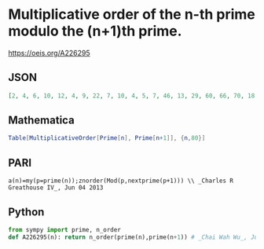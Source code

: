 # Multiplicative order of the n\-th prime modulo the \(n\+1\)th prime\.
https://oeis.org/A226295
## JSON
```JSON
[2, 4, 6, 10, 12, 4, 9, 22, 7, 10, 4, 5, 7, 46, 13, 29, 60, 66, 70, 18, 39, 82, 88, 16, 25, 102, 106, 36, 7, 63, 130, 136, 69, 148, 30, 156, 54, 166, 86, 89, 180, 190, 96, 49, 198, 7, 111, 226, 76, 58, 34, 24, 25, 256, 262, 67, 270, 276, 70, 47, 73, 153, 310]
```
## Mathematica
```Mathematica
Table[MultiplicativeOrder[Prime[n], Prime[n+1]], {n,80}]
```
## PARI
```PARI
a(n)=my(p=prime(n));znorder(Mod(p,nextprime(p+1))) \\ _Charles R Greathouse IV_, Jun 04 2013
```
## Python
```Python
from sympy import prime, n_order
def A226295(n): return n_order(prime(n),prime(n+1)) # _Chai Wah Wu_, Jun 15 2022
```
